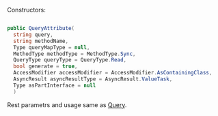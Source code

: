 Constructors:

```C#

public QueryAttribute(
  string query,
  string methodName,
  Type queryMapType = null,
  MethodType methodType = MethodType.Sync,
  QueryType queryType = QueryType.Read,
  bool generate = true,
  AccessModifier accessModifier = AccessModifier.AsContainingClass,
  AsyncResult asyncResultType = AsyncResult.ValueTask,
  Type asPartInterface = null
  )

```

Rest parametrs and usage same as [Query](https://github.com/SoftStoneDevelop/Gedaq.DbConnection/blob/main/Documentation/Query.md).

